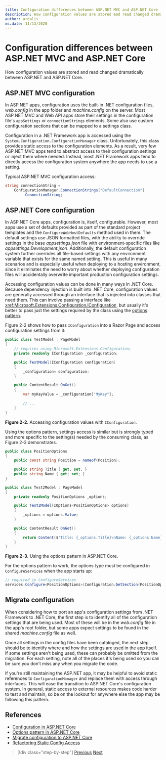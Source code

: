 ```yaml
---
title: Configuration differences between ASP.NET MVC and ASP.NET Core
description: How configuration values are stored and read changed dramatically between ASP.NET and ASP.NET Core. This section examines the details and how to migrate configuration from ASP.NET to ASP.NET Core.
author: ardalis
ms.date: 11/13/2020
---
```


# Configuration differences between ASP.NET MVC and ASP.NET Core

How configuration values are stored and read changed dramatically between ASP.NET and ASP.NET Core.

## ASP.NET MVC configuration

In ASP.NET apps, configuration uses the built-in .NET configuration files, *web.config* in the app folder and *machine.config* on the server. Most ASP.NET MVC and Web API apps store their settings in the configuration file's `appSettings` or `connectionStrings` elements. Some also use custom configuration sections that can be mapped to a settings class.

Configuration in a .NET Framework app is accessed using the `System.Configuration.ConfigurationManager` class. Unfortunately, this class provides static access to the configuration elements. As a result, very few ASP.NET MVC apps tend to abstract access to their configuration settings or inject them where needed. Instead, most .NET Framework apps tend to directly access the configuration system anywhere the app needs to use a setting.

Typical ASP.NET MVC configuration access:

```csharp
string connectionString =
    ConfigurationManager.ConnectionStrings["DefaultConnection"]
        .ConnectionString;
```

## ASP.NET Core configuration

In ASP.NET Core apps, configuration is, itself, configurable. However, most apps use a set of defaults provided as part of the standard project templates and the `ConfigureWebHostDefaults` method used in them. The default settings use JSON formatted files, with the ability to override settings in the base *appsettings.json* file with environment-specific files like *appsettings.Development.json*. Additionally, the default configuration system further overrides all file-based settings with any environment variable that exists for the same named setting. This is useful in many scenarios and is especially useful when deploying to a hosting environment, since it eliminates the need to worry about whether deploying configuration files will accidentally overwrite important production configuration settings.

Accessing configuration values can be done in many ways in .NET Core. Because dependency injection is built into .NET Core, configuration values are generally accessed through an interface that is injected into classes that need them. This can involve passing a interface like <xref:Microsoft.Extensions.Configuration.IConfiguration>, but usually it's better to pass just the settings required by the class using the [options pattern](https://docs.microsoft.com/aspnet/core/fundamentals/configuration/options).

Figure 2-2 shows how to pass `IConfiguration` into a Razor Page and access configuration settings from it:

```csharp
public class TestModel : PageModel
{
    // requires using Microsoft.Extensions.Configuration;
    private readonly IConfiguration _configuration;

    public TestModel(IConfiguration configuration)
    {
        _configuration= configuration;
    }

    public ContentResult OnGet()
    {
        var myKeyValue = _configuration["MyKey"];
        
        // ...
    }
}
```

**Figure 2-2.** Accessing configuration values with `IConfiguration`.

Using the options pattern, settings access is similar but is strongly typed and more specific to the setting(s) needed by the consuming class, as Figure 2-3 demonstrates.

```csharp
public class PositionOptions
{
    public const string Position = nameof(Position);

    public string Title { get; set; }
    public string Name { get; set; }
}

public class Test2Model : PageModel
{
    private readonly PositionOptions _options;

    public Test2Model(IOptions<PositionOptions> options)
    {
        _options = options.Value;
    }

    public ContentResult OnGet()
    {
        return Content($"Title: {_options.Title}\nName: {_options.Name}");
    }
}
```

**Figure 2-3.** Using the options pattern in ASP.NET Core.

For the options pattern to work, the options type must be configured in `ConfigureServices` when the app starts up:

```csharp
// required in ConfigureServices
services.Configure<PositionOptions>(Configuration.GetSection(PositionOptions.Position));
```

## Migrate configuration

When considering how to port an app's configuration settings from .NET Framework to .NET Core, the first step is to identify all of the configuration settings that are being used. Most of these will be in the *web.config* file in the app's root folder, but some apps expect settings to be found in the shared *machine.config* file as well.

Once all settings in the config files have been cataloged, the next step should be to identify where and how the settings are used in the app itself. If some settings aren't being used, these can probably be omitted from the migration. For each setting, note all of the places it's being used so you can be sure you don't miss any when you migrate the code.

If you're still maintaining the ASP.NET app, it may be helpful to avoid static references to `ConfigurationManager` and replace them with access through interfaces. This will ease the transition to ASP.NET Core's configuration system. In general, static access to external resources makes code harder to test and maintain, so be on the lookout for anywhere else the app may be following this pattern.

## References

- [Configuration in ASP.NET Core](https://docs.microsoft.com/aspnet/core/fundamentals/configuration/)
- [Options pattern in ASP.NET Core](https://docs.microsoft.com/aspnet/core/fundamentals/configuration/options)
- [Migrate configuration to ASP.NET Core](https://docs.microsoft.com/aspnet/core/migration/configuration)
- [Refactoring Static Config Access](https://ardalis.com/refactoring-static-config-access/)

>[!div class="step-by-step"]
>[Previous](middleware-modules-handlers.md)
>[Next](routing-differences.md)
